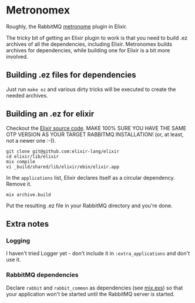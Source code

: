 # Metronomex

Roughly, the RabbitMQ [metronome](https://github.com/rabbitmq/rabbitmq-metronome) plugin in Elixir.

The tricky bit of getting an Elixir plugin to work is that you need to build .ez archives of
all the dependencies, including Elixir. Metronomex builds archives for dependencies, while
building one for Elixir is a bit more involved.

## Building .ez files for dependencies

Just run `make ez` and various dirty tricks will be executed to create the needed archives.

## Building an .ez for elixir

Checkout the [Elixir source code](https://github.com/elixir-lang/elixir/). MAKE 100% SURE YOU
HAVE THE SAME OTP VERSION AS YOUR TARGET RABBITMQ INSTALLATION! (or, at least, not a newer
one :-)).

```
git clone git@github.com:elixir-lang/elixir
cd elixir/lib/elixir
mix compile
vi _build/shared/lib/elixir/ebin/elixir.app
```

In the `applications` list, Elixir declares itself as a circular dependency. Remove it.

```
mix archive.build
```

Put the resulting .ez file in your RabbitMQ directory and you're done.

## Extra notes

### Logging

I haven't tried Logger yet - don't include it in `:extra_applications` and don't use it.

### RabbitMQ dependencies

Declare `rabbit` and `rabbit_common` as dependencies (see [mix.exs](mix.exs)) so that your
application won't be started until the RabbitMQ server is started.

